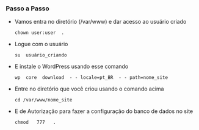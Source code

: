 ### Passo a Passo

-   Vamos entra no diretório (/var/www) e dar acesso ao usuário criado

        chown user:user  .

-   Logue com o usuário 

        su  usuário_criando

-   E instale o WordPress usando esse comando 

        wp  core  download  - - locale=pt_BR  - - path=nome_site

-   Entre no diretório que você criou usando o comando acima

        cd /var/www/nome_site

-   E de Autorização para fazer a configuração do banco de dados no site

        chmod   777   .
